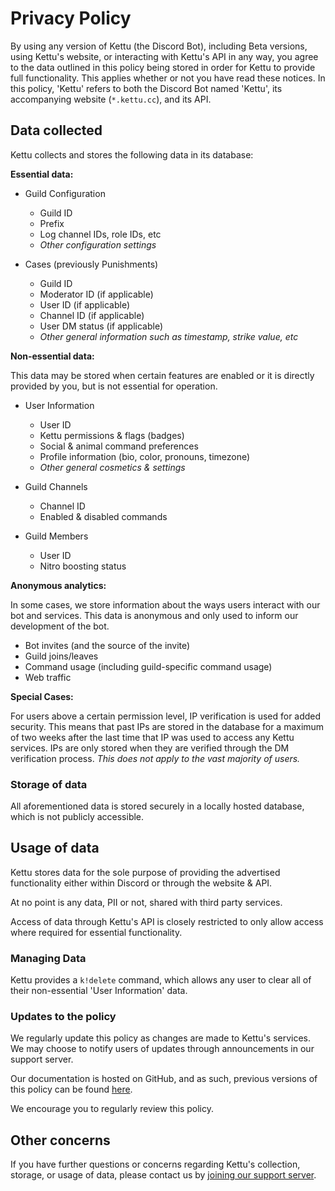 # Privacy Policy

By using any version of Kettu (the Discord Bot), including Beta versions, using Kettu's website, or interacting with Kettu's API in any way, you agree to the data outlined in this policy being stored in order for Kettu to provide full functionality. This applies whether or not you have read these notices. In this policy, 'Kettu' refers to both the Discord Bot named 'Kettu', its accompanying website (`*.kettu.cc`), and its API.

## Data collected

Kettu collects and stores the following data in its database:

**Essential data:**

- Guild Configuration
  - Guild ID
  - Prefix
  - Log channel IDs, role IDs, etc
  - *Other configuration settings*

- Cases (previously Punishments)
  - Guild ID
  - Moderator ID (if applicable)
  - User ID (if applicable)
  - Channel ID (if applicable)
  - User DM status (if applicable)
  - *Other general information such as timestamp, strike value, etc*

**Non-essential data:**

This data may be stored when certain features are enabled or it is directly provided by you, but is not essential for operation.

- User Information
  - User ID
  - Kettu permissions & flags (badges)
  - Social & animal command preferences
  - Profile information (bio, color, pronouns, timezone)
  - *Other general cosmetics & settings*

- Guild Channels
  - Channel ID
  - Enabled & disabled commands

- Guild Members
  - User ID
  - Nitro boosting status

**Anonymous analytics:**

In some cases, we store information about the ways users interact with our bot and services. This data is anonymous and only used to inform our development of the bot.

- Bot invites (and the source of the invite)
- Guild joins/leaves
- Command usage (including guild-specific command usage)
- Web traffic

**Special Cases:**

For users above a certain permission level, IP verification is used for added security. This means that past IPs are stored in the database for a maximum of two weeks after the last time that IP was used to access any Kettu services. IPs are only stored when they are verified through the DM verification process. *This does not apply to the vast majority of users.*

### Storage of data

All aforementioned data is stored securely in a locally hosted database, which is not publicly accessible.

## Usage of data

Kettu stores data for the sole purpose of providing the advertised functionality either within Discord or through the website & API.

At no point is any data, PII or not, shared with third party services.

Access of data through Kettu's API is closely restricted to only allow access where required for essential functionality.

### Managing Data

Kettu provides a `k!delete` command, which allows any user to clear all of their non-essential 'User Information' data.

### Updates to the policy

We regularly update this policy as changes are made to Kettu's services. We may choose to notify users of updates through announcements in our support server.

Our documentation is hosted on GitHub, and as such, previous versions of this policy can be found [here](https://github.com/kettubot/kettu-docs/commits/master/Privacy%20Policy.md).

We encourage you to regularly review this policy.

## Other concerns

If you have further questions or concerns regarding Kettu's collection, storage, or usage of data, please contact us by [joining our support server](https://kettu.cc/support).

